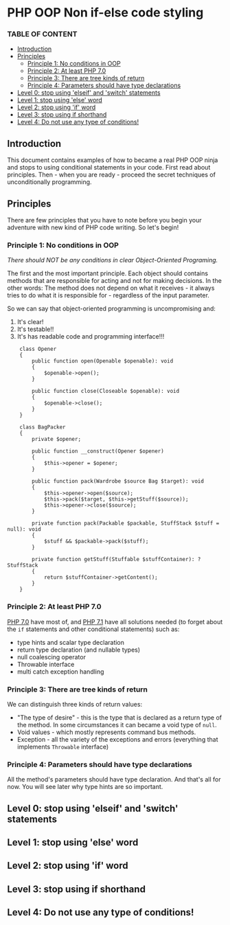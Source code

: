 # PHP OOP Non if-else code styling

### TABLE OF CONTENT
- [Introduction](#introduction)
- [Principles](#principles)
    - [Principle 1: No conditions in OOP](#principle-1-no-conditions-in-oop)
    - [Principle 2: At least PHP 7.0](#principle-2-at-least-php-70)
    - [Principle 3: There are tree kinds of return](#principles-3-there-are-there-kinds-of-return)
    - [Principle 4: Parameters should have type declarations](#principles-4-parameters-should-have-type-declarations)
- [Level 0: stop using 'elseif' and 'switch' statements](#level-0-stop-using-elseif-and-switch-statments)
- [Level 1: stop using 'else' word](#level-1-stop-using-else-word)
- [Level 2: stop using 'if' word](#laravel-2-stop-using-if-word)
- [Level 3: stop using if shorthand](#level-3-stop-using-if-shorthand)
- [Level 4: Do not use any type of conditions!](#level-4-do-not-use-any-type-of-conditions)

## Introduction

This document contains examples of how to became a real PHP OOP ninja and stops to using conditional statements in your code. First read about principles. Then - when you are ready - proceed the secret techniques of unconditionally programming.

## Principles

There are few principles that you have to note before you begin your adventure with new kind of PHP code writing. So let's begin!

### Principle 1: No conditions in OOP

*There should NOT be any conditions in clear Object-Oriented Programing.*

The first and the most important principle. Each object should contains methods that are responsible for acting and not for making decisions. In the other words: The method does not depend on what it receives - it always tries to do what it is responsible for - regardless of the input parameter.

So we can say that object-oriented programming is uncompromising and:

1. It's clear!
2. It's testable!!
3. It's has readable code and programming interface!!!

```
    class Opener
    {
        public function open(Openable $openable): void
        {
            $openable->open();
        }
        
        public function close(Closeable $openable): void
        {
            $openable->close();
        }
    }

    class BagPacker
    {
        private $opener;
    
        public function __construct(Opener $opener)
        {
            $this->opener = $opener;
        }
        
        public function pack(Wardrobe $source Bag $target): void
        {
            $this->opener->open($source);
            $this->pack($target, $this->getStuff($source));
            $this->opener->close($source);
        }
                
        private function pack(Packable $packable, StuffStack $stuff = null): void
        {
            $stuff && $packable->pack($stuff);
        }
        
        private function getStuff(Stuffable $stuffContainer): ?StuffStack
        {
            return $stuffContainer->getContent();
        }
    }
```

### Principle 2: At least PHP 7.0

[PHP 7.0](http://php.net/manual/en/migration70.new-features.php) have most of, and [PHP 7.1](http://php.net/manual/en/migration71.new-features.php) have all solutions needed (to forget about the `if` statements and other conditional statements) such as:
- type hints and scalar type declaration
- return type declaration (and nullable types)
- null coalescing operator
- Throwable interface
- multi catch exception handling 
 
### Principle 3: There are tree kinds of return

We can distinguish three kinds of return values:
- "The type of desire" - this is the type that is declared as a return type of the method. In some circumstances it can became a void type of `null`.
- Void values - which mostly represents command bus methods.
- Exception - all the variety of the exceptions and errors (everything that implements `Throwable` interface)

### Principle 4: Parameters should have type declarations

All the method's parameters should have type declaration. And that's all for now. You will see later why type hints are so important.

## Level 0: stop using 'elseif' and 'switch' statements

## Level 1: stop using 'else' word

## Level 2: stop using 'if' word

## Level 3: stop using if shorthand

## Level 4: Do not use any type of conditions!
